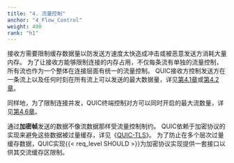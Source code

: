 ```yaml
---
title: "4. 流量控制"
anchor: "4_Flow_Control"
weight: 400
rank: "h1"
---
```


接收方需要限制缓存数据量以防发送方速度太快造成冲击或被恶意发送方消耗大量内存。
为了让接收方能够限制连接的内存占用，不仅每条流有单独的流量控制，所有流也作为一个整体在连接层面有统一的流量控制。
QUIC接收方控制发送方在一条流上以及任何时刻在所有流上可以发送的最大数据量，详见[第4.1章](#4.1_Data_Flow_Control)或[第4.2章](#4.2_Increasing_Flow_Control_Limits)。

同样地，为了限制连接并发，QUIC终端控制对方可以同时开启的最大流数量，详见[第4.6章](#4.6_Controlling_Concurrency)。

通过**加密帧**发送的数据不像流数据那样受流量控制制约。
QUIC依赖于加密协议的实现来避免这些数据被过量缓存，详见《[QUIC-TLS](/RFC9001_Chinese_Simplified)》。
为了防止在多个层次过量缓存数据，QUIC实现{{< req_level SHOULD >}}为加密协议实现提供一套接口以供其交流缓存区限制。
